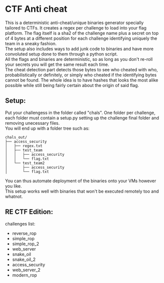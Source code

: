 CTF Anti cheat
==========
This is a deterministic anti-cheat/unique binaries generator specially tailored
to CTFs. It creates a regex per challenge to load into your flag platform. 
The flag itself is a sha2 of the challenge name plus a secret on top of 4 bytes
at a different position for each challenge identifying uniquely the team in a
sneaky fashion.   
The setup also includes ways to add junk code to binaries and have more
convoluted setup done to them through a python script.  
All the flags and binaries are deterministic, so as long as you don't re-roll
your secrets you will get the same result each time.  
The cheat detection part detects those bytes to see who cheated with who,
probabilistically or definitely, or simply who cheated if the identifying bytes
cannot be found. The whole idea is to have hashes that looks the most alike
possible while still being fairly certain about the origin of said flag.

## Setup:
Put your challengess in  the folder called "chals". One folder per challenge, each folder must contain
a setup.py setting up the challenge final folder and removing unecessary files.  
You will end up with a folder tree such as:
```
chals_out/
├── access_security
│   ├── regex.txt
│   ├── test_team
│   │   ├── access_security
│   │   └── flag.txt
│   └── test_team2
│       ├── access_security
│       └── flag.txt
```
You can thus automate deployment of the binaries onto your VMs however you like.  
This setup works well with binaries that won't be executed remotely too and whatnot.


## RE CTF Edition:
challenges list: 
- reverse_rop
- simple_rop
- simple_rop_2
- web_server
- snake_oil 
- snake_oil_2
- access_security
- web_server_2
- modern_rop

